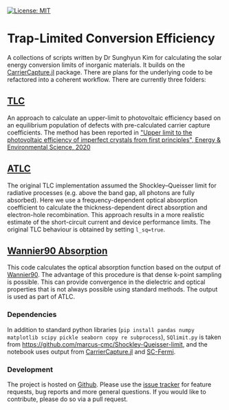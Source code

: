 [![License: MIT](https://img.shields.io/badge/License-MIT-yellow.svg)](https://opensource.org/licenses/MIT)

# Trap-Limited Conversion Efficiency

A collections of scripts written by Dr Sunghyun Kim for calculating the solar energy conversion limits of inorganic materials. It builds on the [CarrierCapture.jl](https://github.com/WMD-group/CarrierCapture.jl) package.
There are plans for the underlying code to be refactored into a coherent workflow. 
There are currently three folders:

## [TLC](tlc)

An approach to calculate an upper-limit to photovoltaic efficiency based on an equilibrium population of defects with pre-calculated carrier capture coefficients. The method has been reported in ["Upper limit to the photovoltaic efficiency of imperfect crystals from first principles", Energy & Environmental Science, 2020](https://pubs.rsc.org/en/content/articlelanding/2020/ee/d0ee00291g)

## [ATLC](atlc)

The original TLC implementation assumed the Shockley–Queisser limit for radiative processes (e.g. above the band gap, all photons are fully absorbed). Here we use a frequency-dependent optical absorption coefficient to calculate the thickness-dependent direct absorption and electron-hole recombination. This approach results in a more realistic estimate of the short-circuit current and device performance limits. The original TLC behaviour is obtained by setting `l_sq=true`.

## [Wannier90 Absorption](wannier90-absorption)

This code calculates the optical absorption function based on the output of [Wannier90](http://www.wannier.org). The advantage of this procedure is that dense k-point sampling is possible. This can provide convergence in the dielectric and optical properties that is not always possible using standard methods. The output is used as part of ATLC.

### Dependencies 

In addition to standard python libraries (`pip install pandas numpy matplotlib scipy pickle seaborn copy re subprocess`), `SQlimit.py` is taken from https://github.com/marcus-cmc/Shockley-Queisser-limit, and the notebook uses output from [CarrierCapture.jl](https://github.com/WMD-group/CarrierCapture.jl) and [SC-Fermi](https://github.com/jbuckeridge/sc-fermi).

### Development

The project is hosted on [Github](https://github.com/WMD-group/traplimitedconversion).
Please use the [issue tracker](https://github.com/WMD-group/carriercapture/issues/) for feature requests, bug reports and more general questions.
If you would like to contribute, please do so via a pull request.





